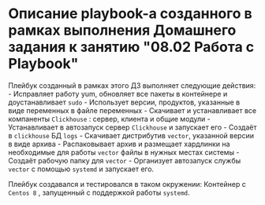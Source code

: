 # Описание playbook-а созданного в рамках выполнения Домашнего задания к занятию "08.02 Работа с Playbook"

Плейбук созданный в рамках этого ДЗ выполняет следующие действия:
    - Исправляет работу yum, обновляет все пакеты в контейнере и доустанавливает `sudo`
    - Использует версии, продуктов, указанные в виде переменных в файле переменных
    - Скачивает и устанавливает все компаненты `Clickhouse` : сервер, клиента и общие модули
    - Устанавливает в автозапуск сервер `Clickhouse` и запускает его
    - Создаёт в `clickhouse` БД `logs`
    - Скачивает дистрибутив `vector`, указанной версии в виде архива
    - Распаковывает архив и размещает хардлинки на необходимые для работы `vector` файлы в нужных местах системы
    - Создаёт рабочую папку для `vector`
    - Организует автозапуск службы `vector` с помощью `systemd` и запускает его.

Плейбук создавался и тестировался в таком окружении: Контейнер с `Centos 8` , запущенный с поддержкой работы `systemd`.
